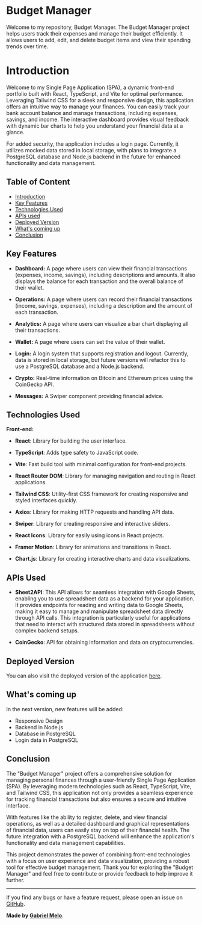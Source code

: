 # Budget Manager

Welcome to my repository, Budget Manager. The Budget Manager project helps users track their expenses and manage their budget efficiently. It allows users to add, edit, and delete budget items and view their spending trends over time.


# Introduction

Welcome to my Single Page Application (SPA), a dynamic front-end portfolio built with React, TypeScript, and Vite for optimal performance. Leveraging Tailwind CSS for a sleek and responsive design, this application offers an intuitive way to manage your finances. You can easily track your bank account balance and manage transactions, including expenses, savings, and income. The interactive dashboard provides visual feedback with dynamic bar charts to help you understand your financial data at a glance.

For added security, the application includes a login page. Currently, it utilizes mocked data stored in local storage, with plans to integrate a PostgreSQL database and Node.js backend in the future for enhanced functionality and data management.

## Table of Content

- [Introduction](#introduction)
- [Key Features](#keys-feature)
- [Technologies Used](#technologies-used)
- [APIs used](#apis-used)
- [Deployed Version](#deployed-version)
- [What's coming up](#whats-coming-up)
- [Conclusion](#conclusion)

## Key Features

- **Dashboard:** A page where users can view their financial transactions (expenses, income, savings), including descriptions and amounts. It also displays the balance for each transaction and the overall balance of their wallet.

- **Operations:** A page where users can record their financial transactions (income, savings, expenses), including a description and the amount of each transaction.

- **Analytics:** A page where users can visualize a bar chart displaying all their transactions.

- **Wallet:** A page where users can set the value of their wallet.

- **Login:** A login system that supports registration and logout. Currently, data is stored in local storage, but future versions will refactor this to use a PostgreSQL database and a Node.js backend.

- **Crypto:** Real-time information on Bitcoin and Ethereum prices using the CoinGecko API.

- **Messages:** A Swiper component providing financial advice.

## Technologies Used

**Front-end:** 

- **React**: Library for building the user interface.

- **TypeScript**: Adds type safety to JavaScript code.
- **Vite**: Fast build tool with minimal configuration for front-end projects.
- **React Router DOM**: Library for managing navigation and routing in React applications.
- **Tailwind CSS**: Utility-first CSS framework for creating responsive and styled interfaces quickly.
- **Axios**: Library for making HTTP requests and handling API data.
- **Swiper**: Library for creating responsive and interactive sliders.
- **React Icons**: Library for easily using icons in React projects.
- **Framer Motion**: Library for animations and transitions in React.
- **Chart.js**: Library for creating interactive charts and data visualizations.

## APIs Used

- **Sheet2API**: This API allows for seamless integration with Google Sheets, enabling you to use spreadsheet data as a backend for your application. It provides endpoints for reading and writing data to Google Sheets, making it easy to manage and manipulate spreadsheet data directly through API calls. This integration is particularly useful for applications that need to interact with structured data stored in spreadsheets without complex backend setups.

- **CoinGecko**: API for obtaining information and data on cryptocurrencies.

## Deployed Version

You can also visit the deployed version of the application [here](https://budget-manager-iota.vercel.app).


## What's coming up

In the next version, new features will be added:

- Responsive Design
- Backend in Node.js
- Database in PostgreSQL
- Login data in PostgreSQL

## Conclusion

The "Budget Manager" project offers a comprehensive solution for managing personal finances through a user-friendly Single Page Application (SPA). By leveraging modern technologies such as React, TypeScript, Vite, and Tailwind CSS, this application not only provides a seamless experience for tracking financial transactions but also ensures a secure and intuitive interface.

With features like the ability to register, delete, and view financial operations, as well as a detailed dashboard and graphical representations of financial data, users can easily stay on top of their financial health. The future integration with a PostgreSQL backend will enhance the application's functionality and data management capabilities.

This project demonstrates the power of combining front-end technologies with a focus on user experience and data visualization, providing a robust tool for effective budget management. Thank you for exploring the "Budget Manager" and feel free to contribute or provide feedback to help improve it further.

---

If you find any bugs or have a feature request, please open an issue on [GitHub](https://github.com/gbnunes7/budget-manager/issues).

**Made by [Gabriel Melo](https://github.com/gbnunes7)**.
